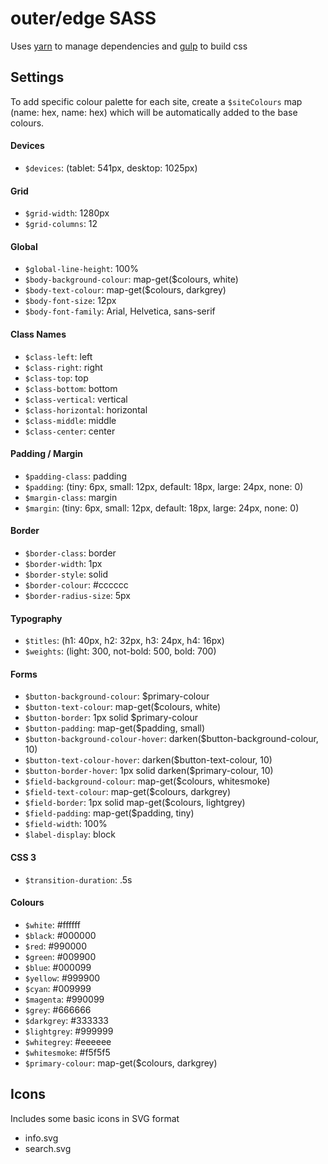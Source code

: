 # outer/edge SASS

Uses [yarn](https://yarnpkg.com/en/) to manage dependencies and [gulp](https://gulpjs.com/) to build css

## Settings

To add specific colour palette for each site, create a `$siteColours` map (name: hex, name: hex) which will be automatically added to the base colours.

#### Devices
- `$devices`: (tablet: 541px, desktop: 1025px)

#### Grid
- `$grid-width`: 1280px
- `$grid-columns`: 12

#### Global
- `$global-line-height`: 100%
- `$body-background-colour`: map-get($colours, white)
- `$body-text-colour`: map-get($colours, darkgrey)
- `$body-font-size`: 12px
- `$body-font-family`: Arial, Helvetica, sans-serif

#### Class Names
- `$class-left`: left
- `$class-right`: right
- `$class-top`: top
- `$class-bottom`: bottom
- `$class-vertical`: vertical
- `$class-horizontal`: horizontal
- `$class-middle`: middle
- `$class-center`: center

#### Padding / Margin
- `$padding-class`: padding
- `$padding`: (tiny: 6px, small: 12px, default: 18px, large: 24px, none: 0)
- `$margin-class`: margin
- `$margin`: (tiny: 6px, small: 12px, default: 18px, large: 24px, none: 0)

#### Border
- `$border-class`: border
- `$border-width`: 1px
- `$border-style`: solid
- `$border-colour`: #cccccc
- `$border-radius-size`: 5px

#### Typography
- `$titles`: (h1: 40px, h2: 32px, h3: 24px, h4: 16px)
- `$weights`: (light: 300, not-bold: 500, bold: 700)

#### Forms
- `$button-background-colour`: $primary-colour
- `$button-text-colour`: map-get($colours, white)
- `$button-border`: 1px solid $primary-colour
- `$button-padding`: map-get($padding, small)
- `$button-background-colour-hover`: darken($button-background-colour, 10)
- `$button-text-colour-hover`: darken($button-text-colour, 10)
- `$button-border-hover`: 1px solid darken($primary-colour, 10)
- `$field-background-colour`: map-get($colours, whitesmoke)
- `$field-text-colour`: map-get($colours, darkgrey)
- `$field-border`: 1px solid map-get($colours, lightgrey)
- `$field-padding`: map-get($padding, tiny)
- `$field-width`: 100%
- `$label-display`: block

#### CSS 3
- `$transition-duration`: .5s

#### Colours
- `$white`: #ffffff
- `$black`: #000000
- `$red`: #990000
- `$green`: #009900
- `$blue`: #000099
- `$yellow`: #999900
- `$cyan`: #009999
- `$magenta`: #990099
- `$grey`: #666666
- `$darkgrey`: #333333
- `$lightgrey`: #999999
- `$whitegrey`: #eeeeee
- `$whitesmoke`: #f5f5f5
- `$primary-colour`: map-get($colours, darkgrey)


## Icons

Includes some basic icons in SVG format

- info.svg
- search.svg

